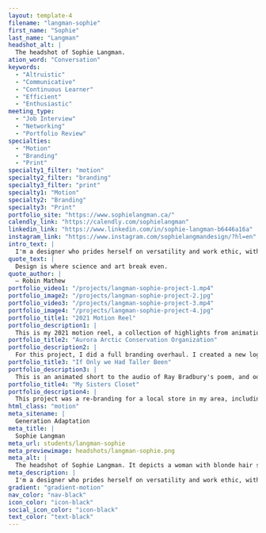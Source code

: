 ```yaml
---
layout: template-4
filename: "langman-sophie"
first_name: "Sophie"
last_name: "Langman"
headshot_alt: |
  The headshot of Sophie Langman.
ation_word: "Conversation"
keywords:
  - "Altruistic"
  - "Communicative"
  - "Continuous Learner"
  - "Efficient"
  - "Enthusiastic"
meeting_type:
  - "Job Interview"
  - "Networking"
  - "Portfolio Review"
specialties:
  - "Motion"
  - "Branding"
  - "Print"
specialty1_filter: "motion"
specialty2_filter: "branding"
specialty3_filter: "print"
specialty1: "Motion"
specialty2: "Branding"
specialty3: "Print"
portfolio_site: "https://www.sophielangman.ca/"
calendly_link: "https://calendly.com/sophielangman"
linkedin_link: "https://www.linkedin.com/in/sophie-langman-b6446a16a"
instagram_link: "https://www.instagram.com/sophielangmandesign/?hl=en"
intro_text: |
  I'm a designer who prides herself on versatility and work ethic, with a passion for motion and branding. I care a lot about people and ethics, and my actions reflect such while I strive to create distinctive projects.
quote_text: |
  Design is where science and art break even.
quote_author: |
  — Robin Mathew
portfolio_video1: "/projects/langman-sophie-project-1.mp4"
portfolio_image2: "/projects/langman-sophie-project-2.jpg"
portfolio_video3: "/projects/langman-sophie-project-3.mp4"
portfolio_image4: "/projects/langman-sophie-project-4.jpg"
portfolio_title1: "2021 Motion Reel"
portfolio_description1: |
  This is my 2021 motion reel, a collection of highlights from animations I've created throughout the years.
portfolio_title2: "Aurora Arctic Conservation Organization"
portfolio_description2: |
  For this project, I did a full branding overhaul. I created a new logo and an animated version of it, a full stationery package, and wireframes for their website.
portfolio_title3: "If Only we Had Taller Been"
portfolio_description3: |
  This is an animated short to the audio of Ray Bradbury's poem, and ode to space exploration, "If Only We Had Taller Been", read at a NASA celebration of Mariner 9 in 1971.
portfolio_title4: "My Sisters Closet"
portfolio_description4: |
  This project was a re-branding for a local store in my area, including a new logo, a full stationary package and branding guide.
html_class: "motion"
meta_sitename: |
  Generation Adaptation
meta_title: |
  Sophie Langman
meta_url: students/langman-sophie
meta_previewimage: headshots/langman-sophie.png
meta_alt: |
  The headshot of Sophie Langman. It depicts a woman with blonde hair smiling. She is wearing a dark shirt and silver necklaces.
meta_description: |
  I'm a designer who prides herself on versatility and work ethic, with a passion for motion and branding. I care a lot about people and ethics, and my actions reflect such while I strive to create distinctive projects.
gradient: "gradient-motion"
nav_color: "nav-black"
icon_color: "icon-black"
social_icon_color: "icon-black"
text_color: "text-black"
---
```

